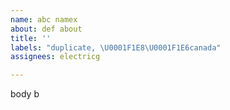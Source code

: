 ```yaml
---
name: abc namex
about: def about
title: ''
labels: "duplicate, \U0001F1E8\U0001F1E6canada"
assignees: electricg

---
```


body b
